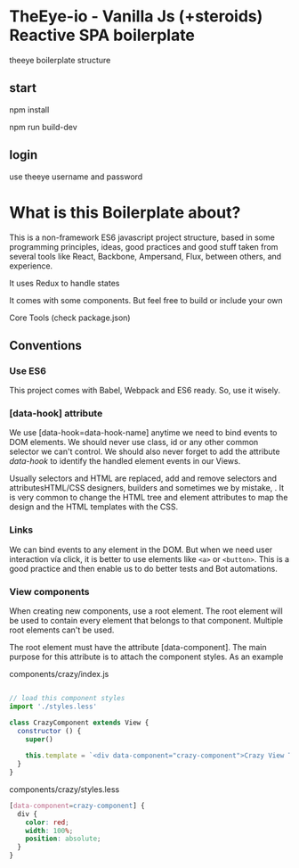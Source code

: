 # TheEye-io - Vanilla Js (+steroids) Reactive SPA boilerplate

theeye boilerplate structure


## start 

npm install

npm run build-dev


## login

use theeye username and password


# What is this Boilerplate about?

This is a non-framework ES6 javascript project structure, based in some programming principles, ideas, good practices and good stuff taken from several tools like React, Backbone, Ampersand, Flux, between others, and experience.

It uses Redux to handle states

It comes with some components. But feel free to build or include your own

Core Tools (check package.json)

## Conventions

### Use ES6

This project comes with Babel, Webpack and ES6 ready. So, use it wisely.


### [data-hook] attribute

We use <tag-name>[data-hook=data-hook-name] anytime we need to bind events to DOM elements. We should never use class, id or any other common selector we can't control.
We should also never forget to add the attribute *data-hook* to identify the handled element events in our Views.

Usually selectors and HTML are replaced, add and remove selectors and attributesHTML/CSS designers, builders and sometimes we by mistake, . It is very common to change the HTML tree and element attributes to map the design and the HTML templates with the CSS.


### Links

We can bind events to any element in the DOM. But when we need user interaction vía click, it is better to use elements like `<a>` or `<button>`. This is a good practice and then enable us to do better tests and Bot automations.


### View components

When creating new components, use a root element. The root element will be used to contain every element that belongs to that component. Multiple root elements can't be used.

The root element must have the attribute [data-component]. The main purpose for this attribute is to attach the component styles.
As an example

components/crazy/index.js

```javascript

// load this component styles
import './styles.less'

class CrazyComponent extends View {
  constructor () {
    super()
    
    this.template = `<div data-component="crazy-component">Crazy View Template</div> `
  }
}

```

components/crazy/styles.less

```css
[data-component=crazy-component] {
  div {
    color: red;
    width: 100%;
    position: absolute;
  }
}
```
